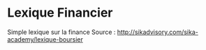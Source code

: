 # Lexique Financier
Simple lexique sur la finance 
Source : http://sikadvisory.com/sika-academy/lexique-boursier
